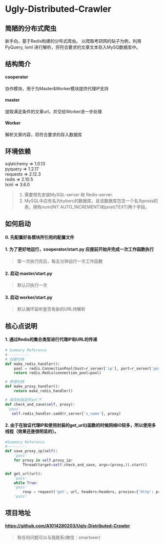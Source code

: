 # Ugly-Distributed-Crawler
## 简陋的分布式爬虫
新手向，基于Redis构建的分布式爬虫。
以爬取考研网的贴子为例，利用 PyQuery, lxml 进行解析，将符合要求的文章文本存入MySQ数据库中。
## 结构简介
#### cooperator
协作模块，用于为Master&Worker模块提供代理IP支持
#### master
提取满足条件的文章url，并交给Worker进一步处理
#### Worker
解析文章内容，将符合要求的存入数据库

## 环境依赖 ##
sqlalchemy => 1.0.13  
pyquery => 1.2.17  
requests => 2.12.3  
redis => 2.10.5  
lxml => 3.6.0  
> 1. 需要预先安装MySQL-server 和 Redis-server.  
> 2. MySQL中应有名为kybsrc的数据库，且该数据库包含一个名为posts的表，拥有num(INT AUTO_INCREMENT)和post(TEXT)两个字段。

## 如何启动

#### 0. 先配置好各模块所引用的配置文件  

#### 1. 为了更好地运行，cooperator/start.py 应提前开始并完成一次工作函数执行
> 第一次执行完后，每五分钟运行一次工作函数

#### 2. 启动 master/start.py 
> 默认只执行一次

#### 3. 启动 worker/start.py
> 默认循环监听是否有新的URL待解析

## 核心点说明
#### 1. 通过Redis的集合类型进行代理IP和URL的传递

```python
# Summary Reference
# ---------
# 创建句柄
def make_redis_handler():
    pool = redis.ConnectionPool(host=r_server['ip'], port=r_server['port'], password=r_server['passwd'])
    return redis.Redis(connection_pool=pool)

# 获得句柄
def make_proxy_handler():
    return make_redis_handler()

# 保存到指定的set下
def check_and_save(self, proxy):
 'pass'
   self.redis_handler.sadd(r_server['s_name'], proxy)
```
#### 2. 由于在验证代理IP和使用封装的get_url()函数的时候网络IO较多，所以使用多线程（效果还是很明显的）。 

```python
#Summary Reference
#---------
def save_proxy_ip(self):
    'pass'
    for proxy in self.proxy_ip:
        Thread(target=self.check_and_save, args=(proxy,)).start()

def get_url(url):
    'pass'
    while True:
    'pass'
        resp = request('get', url, headers=headers, proxies={'http': proxy})
    'pass'
```

## 项目地址
#### https://github.com/A1014280203/Ugly-Distributed-Crawler
> 有任何问题可以与我联系(微信：smartseer)
